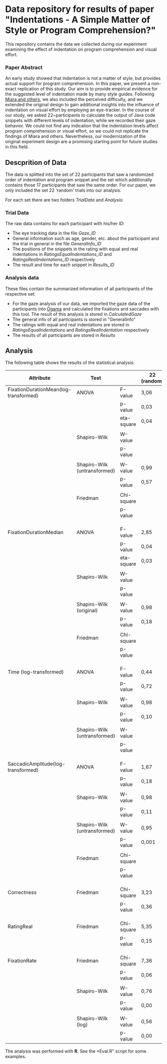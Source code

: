 # Data repository for results of paper "Indentations - A Simple Matter of Style or Program Comprehension?"

This repository contains the data we collected during our experiment examining the effect of indentation on program comprehension and visual effort.

### Paper Abstract
An early study showed that indentation is not a matter of style, but provides actual support for program comprehension. In this paper, we present a non-exact replication of this study.
Our aim is to provide empirical evidence for the suggested level of indentation made by many style guides. 
Following [Miara and others](https://www.cs.umd.edu/~ben/papers/Miara1983Program.pdf), we also included the perceived difficulty, and we extended the original design to gain additional insights into the influence of indentation on visual effort by employing an eye-tracker. 
In the course of our study, we asked 22~participants to calculate the output of Java code snippets with different levels of indentation, while we recorded their gaze behavior. 
We could not find any indication that the indentation levels affect program comprehension or visual effort, so we could not replicate the findings of Miara and others. Nevertheless, our modernization of the original experiment design are a promising starting point for future studies in this field.

## Descprition of Data
The data is splitted into the set of 22 participants that saw a randomized order of indentation and program snippet and the set which additionally contains those 17 participants that saw the same order. For our paper, we only included the set 22 'random' trials into our analysis.

For each set there are two folders *TrialData* and *Analysis*:

### Trial Data
The raw data contains for each participant with his/her *ID*:
* The eye tracking data in the file *Gaze_ID*
* General information such as age, gender, etc. about the participant and the trial in general in the file *GeneralInfo_ID*
* The positions of the snippets in the rating with equal and real indentations in *RatingsEqualIndentations_ID* and *RatingsRealIndentations_ID* respectively
* The result and time for each snippet in *Results_ID*

### Analysis data
These files contain the summarized information of all participants of the respective set:
* For the gaze analysis of our data, we imported the gaze data of the participants into [Ogama] and calculated the fixations and saccades with this tool. The result of this analysis is stored in *CalculatedGaze*
* The general info of all participants is stored in "GeneralInfo"
* The ratings with equal and real indentations are stored in *RatingsEqualIndentations* and *RatingsRealIndentation* respectively
* The results of all participants are stored in *Results*


## Analysis
The following table shows the results of the statistical analysis:

| Attribute | Test |  | 22 (random) | 39 (all) |
|---------------------------|------------------------------|------------|-----------|---------|
| FixationDurationMean(log-transformed) | ANOVA | F-value | 3,06 |  |
|  |  | p-value | 0,03 |  |
|  |  | eta-square | 0,04 |  |
|  |  |  |  |  |
|  | Shapiro-Wilk | W-value |  | 0,35 |
|  |  | p-value |  | 0,00 |
|  |  |  |  |  |
|  | Shapiro-Wilk (untransformed) | W-value | 0,99 | 0,79 |
|  |  | p-value | 0,57 | 0,00 |
|  |  |  |  |  |
|  | Friedman | Chi-square |  | 15,93 |
|  |  | p-value |  | 0,00 |
|  |  |  |  |  |
|  |  |  |  |  |
|  |  |  |  |  |
| FixationDurationMedian | ANOVA | F-value | 2,85 | 1,64 |
|  |  | p-value | 0,04 | 0,18 |
|  |  | eta-square | 0,03 |  |
|  |  |  |  |  |
|  | Shapiro-Wilk | W-value |  | 0,61 |
|  |  | p-value |  | 0,00 |
|  |  |  |  |  |
|  | Shapiro-Wilk (original) | W-value | 0,98 | 0,50 |
|  |  | p-value | 0,18 | 0,00 |
|  |  |  |  |  |
|  | Friedman | Chi-square |  | 16,04 |
|  |  | p-value |  | 0,00 |
|  |  |  |  |  |
|  |  |  |  |  |
|  |  |  |  |  |
| Time (log-transformed) | ANOVA | F-value | 0,44 | 2,24 |
|  |  | p-value | 0,72 | 0,09 |
|  |  |  |  |  |
|  | Shapiro-Wilk | W-value | 0,98 | 0,99 |
|  |  | p-value | 0,10 | 0,16 |
|  |  |  |  |  |
|  | Shapiro-Wilk (untransformed) | W-value |  | 0,87 |
|  |  | p-value |  | 0,00 |
|  |  |  |  |  |
|  |  |  |  |  |
|  |  |  |  |  |
| SaccadicAmplitude(log-transformed) | ANOVA | F-value | 1,67 |  |
|  |  | p-value | 0,18 |  |
|  |  |  |  |  |
|  | Shapiro-Wilk | W-value | 0,98 | 0,87 |
|  |  | p-value | 0,11 | 0,00 |
|  |  |  |  |  |
|  | Shapiro-Wilk (untransformed) | W-value | 0,95 | 0,50 |
|  |  | p-value | 0,001 | 0,00 |
|  |  |  |  |  |
|  | Friedman | Chi-square |  | 13,61 |
|  |  | p-value |  | 0,00 |
|  |  |  |  |  |
|  |  |  |  |  |
|  |  |  |  |  |
| Correctness | Friedman | Chi-square | 3,23 | 0,36 |
|  |  | p-value | 0,36 | 0,95 |
|  |  |  |  |  |
|  |  |  |  |  |
|  |  |  |  |  |
| RatingReal | Friedman | Chi-square | 5,35 | 18,51 |
|  |  | p-value | 0,15 | 0,00 |
|  |  |  |  |  |
|  |  |  |  |  |
|  |  |  |  |  |
| FixationRate | Friedman | Chi-square | 7,36 | 14,88 |
|  |  | p-value | 0,06 | 0,00 |
|  |  |  |  |  |
|  | Shapiro-Wilk | W-value | 0,76 | 0,27247 |
|  |  | p-value | 0,00 | 0 |
|  |  |  |  |  |
|  | Shapiro-Wilk (log) | W-value | 0,56 | 0,71 |
|  |  | p-value | 0,00 | 0,00 |

The analysis was performed with **R**. See the *Eval.R" script for some examples.


   [Miara and  others]: <https://dl.acm.org/citation.cfm?id=358437>
   [Ogama]: <http://www.ogama.net/>
   


